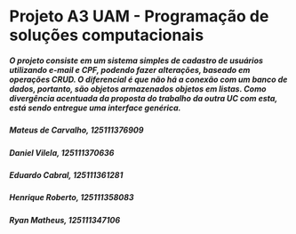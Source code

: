 # Projeto A3 UAM - Programação de soluções computacionais

##### O projeto consiste em um sistema simples de cadastro de usuários utilizando e-mail e CPF, podendo fazer alterações, baseado em operações CRUD. O diferencial é que não há a conexão com um banco de dados, portanto, são objetos armazenados objetos em listas. Como divergência acentuada da proposta do trabalho da outra UC com esta, está sendo entregue uma interface genérica.

##### Mateus de Carvalho, 125111376909
##### Daniel Vilela, 125111370636
##### Eduardo Cabral, 125111361281
##### Henrique Roberto, 125111358083
##### Ryan Matheus, 125111347106
